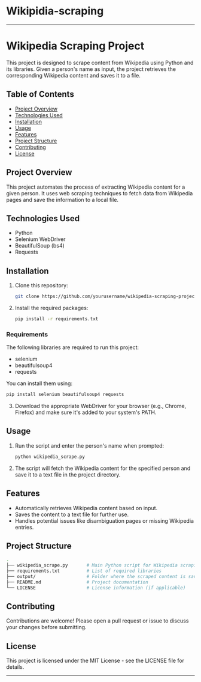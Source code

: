 # Wikipidia-scraping

---

# Wikipedia Scraping Project

This project is designed to scrape content from Wikipedia using Python and its libraries. Given a person's name as input, the project retrieves the corresponding Wikipedia content and saves it to a file.

## Table of Contents
- [Project Overview](#project-overview)
- [Technologies Used](#technologies-used)
- [Installation](#installation)
- [Usage](#usage)
- [Features](#features)
- [Project Structure](#project-structure)
- [Contributing](#contributing)
- [License](#license)

## Project Overview
This project automates the process of extracting Wikipedia content for a given person. It uses web scraping techniques to fetch data from Wikipedia pages and save the information to a local file.

## Technologies Used
- Python
- Selenium WebDriver
- BeautifulSoup (bs4)
- Requests

## Installation

1. Clone this repository:
   ```bash
   git clone https://github.com/yourusername/wikipedia-scraping-project.git
   ```

2. Install the required packages:
   ```bash
   pip install -r requirements.txt
   ```

### Requirements
The following libraries are required to run this project:
- selenium
- beautifulsoup4
- requests

You can install them using:
```bash
pip install selenium beautifulsoup4 requests
```

3. Download the appropriate WebDriver for your browser (e.g., Chrome, Firefox) and make sure it's added to your system's PATH.

## Usage

1. Run the script and enter the person's name when prompted:
   ```bash
   python wikipedia_scrape.py
   ```
2. The script will fetch the Wikipedia content for the specified person and save it to a text file in the project directory.

## Features
- Automatically retrieves Wikipedia content based on input.
- Saves the content to a text file for further use.
- Handles potential issues like disambiguation pages or missing Wikipedia entries.

## Project Structure

```bash
.
├── wikipedia_scrape.py       # Main Python script for Wikipedia scraping
├── requirements.txt          # List of required libraries
├── output/                   # Folder where the scraped content is saved
├── README.md                 # Project documentation
└── LICENSE                   # License information (if applicable)
```

## Contributing
Contributions are welcome! Please open a pull request or issue to discuss your changes before submitting.

## License
This project is licensed under the MIT License - see the LICENSE file for details.

---


